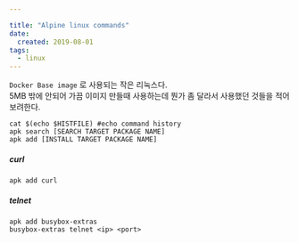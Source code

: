 ```yaml
---

title: "Alpine linux commands"
date:
  created: 2019-08-01
tags:
  - linux
---
```


`Docker Base image` 로 사용되는 작은 리눅스다.  
5MB 밖에 안되어 가끔 이미지 만들때 사용하는데 뭔가 좀 달라서 사용했던 것들을 적어보려한다.

``` shell
cat $(echo $HISTFILE) #echo command history
apk search [SEARCH TARGET PACKAGE NAME]
apk add [INSTALL TARGET PACKAGE NAME]
```

##### curl
```
apk add curl
```

##### telnet
```
apk add busybox-extras
busybox-extras telnet <ip> <port>
```
